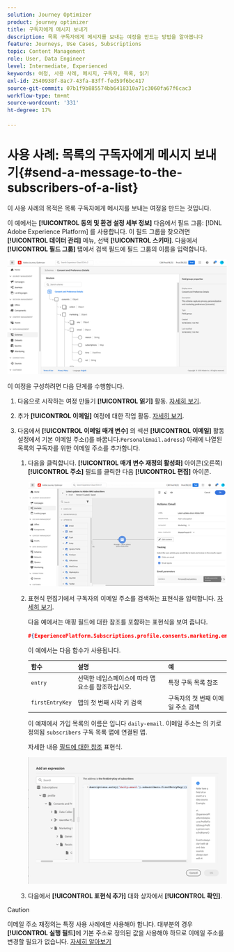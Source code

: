 ```yaml
---
solution: Journey Optimizer
product: journey optimizer
title: 구독자에게 메시지 보내기
description: 목록 구독자에게 메시지를 보내는 여정을 만드는 방법을 알아봅니다
feature: Journeys, Use Cases, Subscriptions
topic: Content Management
role: User, Data Engineer
level: Intermediate, Experienced
keywords: 여정, 사용 사례, 메시지, 구독자, 목록, 읽기
exl-id: 2540938f-8ac7-43fa-83ff-fed59f6bc417
source-git-commit: 07b1f9b885574bb6418310a71c3060fa67f6cac3
workflow-type: tm+mt
source-wordcount: '331'
ht-degree: 17%

---
```


# 사용 사례: 목록의 구독자에게 메시지 보내기{#send-a-message-to-the-subscribers-of-a-list}

이 사용 사례의 목적은 목록 구독자에게 메시지를 보내는 여정을 만드는 것입니다.

이 예에서는 **[!UICONTROL 동의 및 환경 설정 세부 정보]** 다음에서 필드 그룹: [!DNL Adobe Experience Platform] 를 사용합니다. 이 필드 그룹을 찾으려면 **[!UICONTROL 데이터 관리]** 메뉴, 선택 **[!UICONTROL 스키마]**. 다음에서 **[!UICONTROL 필드 그룹]** 탭에서 검색 필드에 필드 그룹의 이름을 입력합니다.

![이 필드 그룹에는 subscriptions 요소가 포함되어 있습니다.](assets/consent-and-preference-details-field-group.png)

이 여정을 구성하려면 다음 단계를 수행합니다.

1. 다음으로 시작하는 여정 만들기 **[!UICONTROL 읽기]** 활동. [자세히 보기](journey-gs.md).
1. 추가 **[!UICONTROL 이메일]** 여정에 대한 작업 활동. [자세히 보기](journeys-message.md).
1. 다음에서 **[!UICONTROL 이메일 매개 변수]** 의 섹션 **[!UICONTROL 이메일]** 활동 설정에서 기본 이메일 주소()를 바꿉니다.`PersonalEmail.adress`) 아래에 나열된 목록의 구독자를 위한 이메일 주소를 추가합니다.

   1. 다음을 클릭합니다. **[!UICONTROL 매개 변수 재정의 활성화]** 아이콘(오른쪽) **[!UICONTROL 주소]** 필드를 클릭한 다음 **[!UICONTROL 편집]** 아이콘.

      ![](assets/message-to-subscribers-uc-1.png)

   1. 표현식 편집기에서 구독자의 이메일 주소를 검색하는 표현식을 입력합니다. [자세히 보기](expression/expressionadvanced.md).

      다음 예에서는 매핑 필드에 대한 참조를 포함하는 표현식을 보여 줍니다.

      ```json
      #{ExperiencePlatform.Subscriptions.profile.consents.marketing.email.subscriptions.entry('daily-email').subscribers.firstEntryKey()}
      ```

      이 예에서는 다음 함수가 사용됩니다.

      | 함수 | 설명 | 예 |
      | --- | --- | --- |
      | `entry` | 선택한 네임스페이스에 따라 맵 요소를 참조하십시오. | 특정 구독 목록 참조 |
      | `firstEntryKey` | 맵의 첫 번째 시작 키 검색 | 구독자의 첫 번째 이메일 주소 검색 |

      이 예제에서 가입 목록의 이름은 입니다 `daily-email`. 이메일 주소는 의 키로 정의됨 `subscribers` 구독 목록 맵에 연결된 맵.

      자세한 내용 [필드에 대한 참조](expression/field-references.md) 표현식.

      ![](assets/message-to-subscribers-uc-2.png)

   1. 다음에서 **[!UICONTROL 표현식 추가]** 대화 상자에서 **[!UICONTROL 확인]**.

>[!CAUTION]
>
>이메일 주소 재정의는 특정 사용 사례에만 사용해야 합니다. 대부분의 경우 **[!UICONTROL 실행 필드]**&#x200B;에 기본 주소로 정의된 값을 사용해야 하므로 이메일 주소를 변경할 필요가 없습니다. [자세히 알아보기](../configuration/primary-email-addresses.md)
